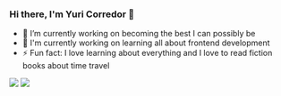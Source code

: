 ### Hi there, I'm Yuri Corredor 👋


- 🔭 I’m currently working on becoming the best I can possibly be
- 🌱 I'm currently working on learning all about frontend development
- ⚡ Fun fact: I love learning about everything and I love to read fiction books about time travel

<img src="https://github-readme-stats.vercel.app/api?username=YuriCorredor&show_icons=true&theme=radical" />

<img src="https://github-readme-stats.vercel.app/api/top-langs/?username=YuriCorredor&layout=compact&theme=radical" />
